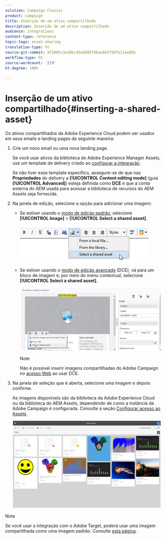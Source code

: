 ```yaml
---
solution: Campaign Classic
product: campaign
title: Inserção de um ativo compartilhado
description: Inserção de um ativo compartilhado
audience: integrations
content-type: reference
topic-tags: asset-sharing
translation-type: ht
source-git-commit: 972885c3a38bcd3a260574bacbb3f507e11ae05b
workflow-type: ht
source-wordcount: '219'
ht-degree: 100%

---
```



# Inserção de um ativo compartilhado{#inserting-a-shared-asset}

Os ativos compartilhados da Adobe Experience Cloud podem ser usados em seus emails e landing pages da seguinte maneira:

1. Crie um novo email ou uma nova landing page.

   Se você usar ativos da biblioteca do Adobe Experience Manager Assets, use um template de delivery criado ao [configurar a integração](../../integrations/using/configuring-access-to-assets.md#integrating-with-aem-assets).

   Se não tiver esse template específico, assegure-se de que nas **Propriedades** do delivery a **[!UICONTROL Content editing mode]** (guia **[!UICONTROL Advanced]**) esteja definida como **DCE** e que a conta externa do AEM usada para acessar a biblioteca de recursos do AEM Assets seja fornecida.

1. Na janela de edição, selecione a opção para adicionar uma imagem:

   * Se estiver usando o [modo de edição padrão](../../delivery/using/defining-the-email-content.md#adding-images), selecione **[!UICONTROL Image]** > **[!UICONTROL Select a shared asset]**.

      ![](assets/dam_insert_image_standard.png)

   * Se estiver usando o [modo de edição avançado](../../web/using/about-campaign-html-editor.md) (DCE), vá para um bloco de imagem e, por meio do menu contextual, selecione **[!UICONTROL Select a shared asset]**.

      ![](assets/dam_insert_image_dce.png)

      >[!NOTE]
      >
      >Não é possível inserir imagens compartilhadas do Adobe Campaign no [acesso Web](../../platform/using/adobe-campaign-workspace.md#console-and-web-access) ao usar DCE.

1. Na janela de seleção que é aberta, selecione uma imagem e depois confirme.

   As imagens disponíveis são da biblioteca da Adobe Experience Cloud ou da biblioteca do AEM Assets, dependendo de como a instância da Adobe Campaign é configurada. Consulte a seção [Configurar acesso ao Assets](../../integrations/using/configuring-access-to-assets.md).

   ![](assets/dam_shared_image_selection.png)

>[!NOTE]
>
>Se você usar a integração com o Adobe Target, poderá usar uma imagem compartilhada como uma imagem padrão. Consulte [esta página](../../integrations/using/integrating-with-adobe-target.md).

